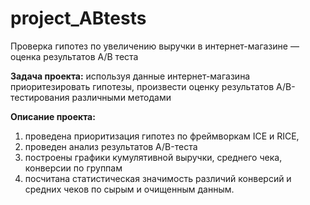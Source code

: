 # project_ABtests
Проверка гипотез по увеличению выручки в интернет-магазине — оценка результатов A/B теста

**Задача проекта:** используя данные интернет-магазина приоритезировать гипотезы, произвести оценку результатов A/B-тестирования различными методами

**Описание проекта:**
1. проведена приоритизация гипотез по фреймворкам ICE и RICE,
2. проведен анализ результатов A/B-теста
3. построены графики кумулятивной выручки, среднего чека, конверсии по группам
4. посчитана статистическая значимость различий конверсий и средних чеков по сырым и очищенным данным. 

